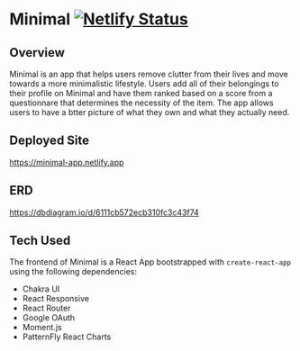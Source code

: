 # Minimal [![Netlify Status](https://api.netlify.com/api/v1/badges/106d751a-ddc0-45ab-bfbf-0fb701983a09/deploy-status)](https://app.netlify.com/sites/minimal-app/deploys)

## Overview
Minimal is an app that helps users remove clutter from their lives and move towards a more minimalistic lifestyle. Users add all of their belongings to their profile on Minimal and have them ranked based on a score from a questionnare that determines the necessity of the item. The app allows users to have a btter picture of what they own and what they actually need.

## Deployed Site
https://minimal-app.netlify.app

## ERD
https://dbdiagram.io/d/6111cb572ecb310fc3c43f74


## Tech Used
The frontend of Minimal is a React App bootstrapped with ```create-react-app``` using the following dependencies:
- Chakra UI
- React Responsive
- React Router
- Google OAuth
- Moment.js
- PatternFly React Charts
